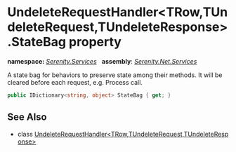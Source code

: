 # UndeleteRequestHandler&lt;TRow,TUndeleteRequest,TUndeleteResponse&gt;.StateBag property
**namespace:** *[Serenity.Services](../../README.md#serenity.services-namespace)*   **assembly**: *[Serenity.Net.Services](../../README.md)*

A state bag for behaviors to preserve state among their methods. It will be cleared before each request, e.g. Process call.

```csharp
public IDictionary<string, object> StateBag { get; }
```

## See Also

* class [UndeleteRequestHandler&lt;TRow,TUndeleteRequest,TUndeleteResponse&gt;](../UndeleteRequestHandler-3.md)
